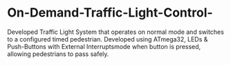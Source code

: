 # On-Demand-Traffic-Light-Control-
Developed Traffic Light System that operates on normal mode and switches to a configured timed pedestrian. Developed using ATmega32, LEDs &amp; Push-Buttons with External Interruptsmode when button is pressed, allowing pedestrians to pass safely.
